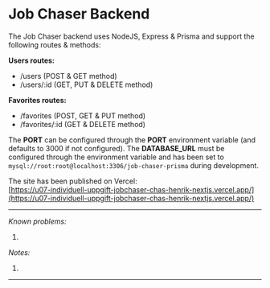 # Job Chaser Backend

The Job Chaser backend uses NodeJS, Express & Prisma and support the following routes & methods:  
  
**Users routes:**
- /users (POST & GET method)
- /users/:id (GET, PUT & DELETE method)
  
**Favorites routes:**
- /favorites (POST, GET & PUT method)
- /favorites/:id (GET & DELETE method)

The **PORT** can be configured through the **PORT** environment variable (and defaults to 3000 if not configured).
The **DATABASE_URL** must be configured through the environment variable and has been set to 
`mysql://root:root@localhost:3306/job-chaser-prisma` 
during development.

The site has been published on Vercel:  
[https://u07-individuell-uppgift-jobchaser-chas-henrik-nextjs.vercel.app/](https://u07-individuell-uppgift-jobchaser-chas-henrik-nextjs.vercel.app/)

***
*Known problems:*
  
1. 

*Notes:*
  
1. 

***
